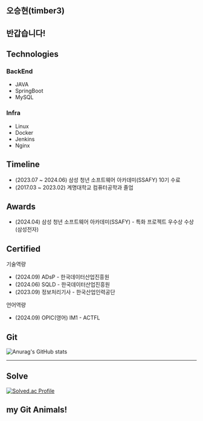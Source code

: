 ## 오승현(timber3)

## 반갑습니다!

## Technologies
### BackEnd
- JAVA
- SpringBoot
- MySQL

### Infra
- Linux
- Docker
- Jenkins
- Nginx


## Timeline
- (2023.07 ~ 2024.06) 삼성 청년 소프트웨어 아카데미(SSAFY) 10기 수료
- (2017.03 ~ 2023.02) 계명대학교 컴퓨터공학과 졸업

## Awards
- (2024.04) 삼성 청년 소프트웨어 아카데미(SSAFY) - 특화 프로젝트 우수상 수상(삼성전자)


## Certified
기술역량
- (2024.09) ADsP - 한국데이터산업진흥원
- (2024.06) SQLD - 한국데이터산업진흥원
- (2023.09) 정보처리기사 - 한국산업인력공단

언어역량
- (2024.09) OPIC(영어) IM1 - ACTFL




## Git
![Anurag's GitHub stats](https://github-readme-stats.vercel.app/api?username=timber3&show_icons=true&theme=cobalt)

---

## Solve
[![Solved.ac Profile](http://mazassumnida.wtf/api/v2/generate_badge?boj=timber0308)](https://solved.ac/timber0308/)

## my Git Animals!

<!--
**timber3/timber3** is a ✨ _special_ ✨ repository because its `README.md` (this file) appears on your GitHub profile.

Here are some ideas to get you started:

- 🔭 I’m currently working on ...
- 🌱 I’m currently learning ...
- 👯 I’m looking to collaborate on ...
- 🤔 I’m looking for help with ...
- 💬 Ask me about ...
- 📫 How to reach me: ...
- 😄 Pronouns: ...
- ⚡ Fun fact: ...
-->

